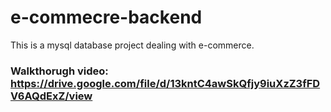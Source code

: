 # e-commecre-backend

This is a mysql database project dealing with e-commerce.

### Walkthorugh video: https://drive.google.com/file/d/13kntC4awSkQfjy9iuXzZ3fFDV6AQdExZ/view

